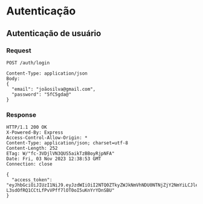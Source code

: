 # Autenticação

## Autenticação de usuário

### Request

`POST /auth/login`

    Content-Type: application/json
    Body:
    {
      "email": "joãosilva@gmail.com",
      "password": "5fC5gda@"
    }

### Response

    HTTP/1.1 200 OK
    X-Powered-By: Express
    Access-Control-Allow-Origin: *
    Content-Type: application/json; charset=utf-8
    Content-Length: 252
    ETag: W/"fc-3VDjlVN3QUS5aikTzBBoyRjpNFA"
    Date: Fri, 03 Nov 2023 12:38:53 GMT
    Connection: close

    {
      "access_token": "eyJhbGciOiJIUzI1NiJ9.eyJzdWIiOiI2NTQ0ZTkyZWJkNmVhNDU0NTNjZjY2NmYiLCJleHAiOiIxNjk5MDE3MDYyIiwidHlwZSAiOiJjbGllbnQiLCJpYXQiOiIxNjk5MDE1MjYyIiwiZW1haWwiOiJqb8Ojb3NpbHZhQGdtYWlsLmNvbSJ9.ZUT-L3sdOfRQ1CCtLfPvVPff7lOT0oI5uKnYrYDnSBU"
    }
